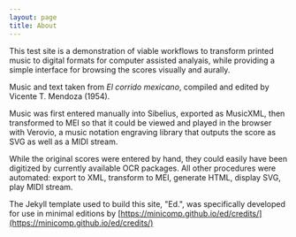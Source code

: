 ```yaml
---
layout: page
title: About
---
```


This test site is a demonstration of viable workflows to transform printed music to digital formats for computer assisted analyais, while providing a simple interface for browsing the scores visually and aurally.

Music and text taken from _El corrido mexicano_, compiled and edited by Vicente T. Mendoza (1954).

Music was first entered manually into Sibelius, exported as MusicXML, then transformed to MEI so that it could be viewed and played in the browser with Verovio, a music notation engraving library that outputs the score as SVG as well as a MIDI stream.

While the original scores were entered by hand, they could easily have been digitized by currently available OCR packages. All other procedures were automated: export to XML, transform to MEI, generate HTML, display SVG, play MIDI stream.

The Jekyll template used to build this site, "Ed.", was specifically developed for use in minimal editions by [https://minicomp.github.io/ed/credits/](https://minicomp.github.io/ed/credits/)

<!-- Design adapted for MEI & Verovio: [Mark Saccomano](https://mss2221.github.io/saccomano/). -->
